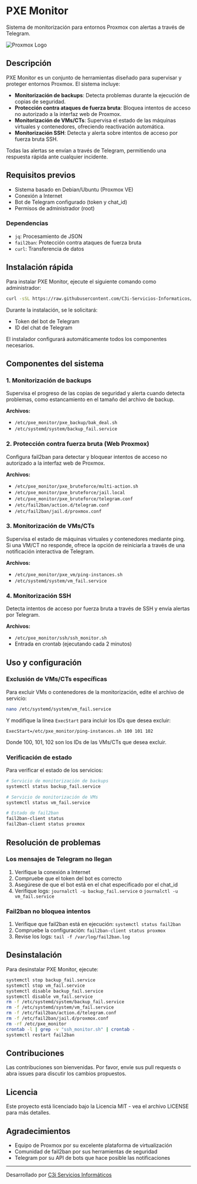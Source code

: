 # PXE Monitor

Sistema de monitorización para entornos Proxmox con alertas a través de Telegram.

![Proxmox Logo](https://www.proxmox.com/images/proxmox/proxmox-logo-color-stacked.png)

## Descripción

PXE Monitor es un conjunto de herramientas diseñado para supervisar y proteger entornos Proxmox. El sistema incluye:

- **Monitorización de backups**: Detecta problemas durante la ejecución de copias de seguridad.
- **Protección contra ataques de fuerza bruta**: Bloquea intentos de acceso no autorizado a la interfaz web de Proxmox.
- **Monitorización de VMs/CTs**: Supervisa el estado de las máquinas virtuales y contenedores, ofreciendo reactivación automática.
- **Monitorización SSH**: Detecta y alerta sobre intentos de acceso por fuerza bruta SSH.

Todas las alertas se envían a través de Telegram, permitiendo una respuesta rápida ante cualquier incidente.

## Requisitos previos

- Sistema basado en Debian/Ubuntu (Proxmox VE)
- Conexión a Internet
- Bot de Telegram configurado (token y chat_id)
- Permisos de administrador (root)

### Dependencias

- `jq`: Procesamiento de JSON
- `fail2ban`: Protección contra ataques de fuerza bruta
- `curl`: Transferencia de datos

## Instalación rápida

Para instalar PXE Monitor, ejecute el siguiente comando como administrador:

```bash
curl -sSL https://raw.githubusercontent.com/C3i-Servicios-Informaticos/pxe_monitor/main/installer.sh | bash
```

Durante la instalación, se le solicitará:
- Token del bot de Telegram
- ID del chat de Telegram

El instalador configurará automáticamente todos los componentes necesarios.

## Componentes del sistema

### 1. Monitorización de backups

Supervisa el progreso de las copias de seguridad y alerta cuando detecta problemas, como estancamiento en el tamaño del archivo de backup.

**Archivos:**
- `/etc/pxe_monitor/pxe_backup/bak_deal.sh`
- `/etc/systemd/system/backup_fail.service`

### 2. Protección contra fuerza bruta (Web Proxmox)

Configura fail2ban para detectar y bloquear intentos de acceso no autorizado a la interfaz web de Proxmox.

**Archivos:**
- `/etc/pxe_monitor/pxe_bruteforce/multi-action.sh`
- `/etc/pxe_monitor/pxe_bruteforce/jail.local`
- `/etc/pxe_monitor/pxe_bruteforce/telegram.conf`
- `/etc/fail2ban/action.d/telegram.conf`
- `/etc/fail2ban/jail.d/proxmox.conf`

### 3. Monitorización de VMs/CTs

Supervisa el estado de máquinas virtuales y contenedores mediante ping. Si una VM/CT no responde, ofrece la opción de reiniciarla a través de una notificación interactiva de Telegram.

**Archivos:**
- `/etc/pxe_monitor/pxe_vm/ping-instances.sh`
- `/etc/systemd/system/vm_fail.service`

### 4. Monitorización SSH

Detecta intentos de acceso por fuerza bruta a través de SSH y envía alertas por Telegram.

**Archivos:**
- `/etc/pxe_monitor/ssh/ssh_monitor.sh`
- Entrada en crontab (ejecutando cada 2 minutos)

## Uso y configuración

### Exclusión de VMs/CTs específicas

Para excluir VMs o contenedores de la monitorización, edite el archivo de servicio:

```bash
nano /etc/systemd/system/vm_fail.service
```

Y modifique la línea `ExecStart` para incluir los IDs que desea excluir:

```
ExecStart=/etc/pxe_monitor/ping-instances.sh 100 101 102
```

Donde 100, 101, 102 son los IDs de las VMs/CTs que desea excluir.

### Verificación de estado

Para verificar el estado de los servicios:

```bash
# Servicio de monitorización de backups
systemctl status backup_fail.service

# Servicio de monitorización de VMs
systemctl status vm_fail.service

# Estado de fail2ban
fail2ban-client status
fail2ban-client status proxmox
```

## Resolución de problemas

### Los mensajes de Telegram no llegan

1. Verifique la conexión a Internet
2. Compruebe que el token del bot es correcto
3. Asegúrese de que el bot está en el chat especificado por el chat_id
4. Verifique logs: `journalctl -u backup_fail.service` o `journalctl -u vm_fail.service`

### Fail2ban no bloquea intentos

1. Verifique que fail2ban está en ejecución: `systemctl status fail2ban`
2. Compruebe la configuración: `fail2ban-client status proxmox`
3. Revise los logs: `tail -f /var/log/fail2ban.log`

## Desinstalación

Para desinstalar PXE Monitor, ejecute:

```bash
systemctl stop backup_fail.service
systemctl stop vm_fail.service
systemctl disable backup_fail.service
systemctl disable vm_fail.service
rm -f /etc/systemd/system/backup_fail.service
rm -f /etc/systemd/system/vm_fail.service
rm -f /etc/fail2ban/action.d/telegram.conf
rm -f /etc/fail2ban/jail.d/proxmox.conf
rm -rf /etc/pxe_monitor
crontab -l | grep -v "ssh_monitor.sh" | crontab -
systemctl restart fail2ban
```

## Contribuciones

Las contribuciones son bienvenidas. Por favor, envíe sus pull requests o abra issues para discutir los cambios propuestos.

## Licencia

Este proyecto está licenciado bajo la Licencia MIT - vea el archivo LICENSE para más detalles.

## Agradecimientos

- Equipo de Proxmox por su excelente plataforma de virtualización
- Comunidad de fail2ban por sus herramientas de seguridad
- Telegram por su API de bots que hace posible las notificaciones

---

Desarrollado por [C3i Servicios Informáticos](https://github.com/C3i-Servicios-Informaticos)

